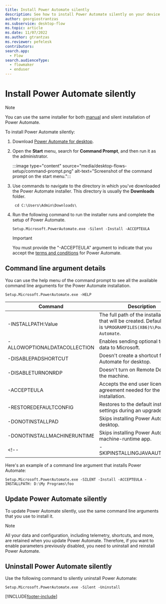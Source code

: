 ```yaml
---
title: Install Power Automate silently
description: See how to install Power Automate silently on your device.
author: georgiostrantzas
ms.subservice: desktop-flow
ms.topic: article
ms.date: 11/07/2022
ms.author: gtrantzas
ms.reviewer: pefelesk
contributors:
search.app: 
  - Flow 
search.audienceType: 
  - flowmaker
  - enduser
---
```


# Install Power Automate silently

>[!NOTE]
>You can use the same installer for both [manual](install.md) and silent installation of Power Automate.

To install Power Automate silently:

1. Download [Power Automate for desktop](https://go.microsoft.com/fwlink/?linkid=2102613).

1. Open the **Start** menu, search for **Command Prompt**, and then run it as the administrator.

    :::image type="content" source="media/desktop-flows-setup/command-prompt.png" alt-text="Screenshot of the command prompt on the start menu.":::

1. Use commands to navigate to the directory in which you've downloaded the Power Automate installer. This directory is usually the **Downloads** folder.

   ```CMD
    cd C:\Users\Admin\Downloads\
   ```

1. Run the following command to run the installer runs and complete the setup of Power Automate.

   ```CMD
   Setup.Microsoft.PowerAutomate.exe -Silent -Install -ACCEPTEULA
   ```

   >[!IMPORTANT]
   > You must provide the "-ACCEPTEULA" argument to indicate that you accept the [terms and conditions](/dynamics365/legal/slt-power-automate-desktop) for Power Automate.

## Command line argument details

You can use the help menu of the command prompt to see all the available command line arguments for the Power Automate installation.

```CMD
Setup.Microsoft.PowerAutomate.exe -HELP
```

|Command|Description|
|----|----|
|-INSTALLPATH:Value|The full path of the installation folder that will be created. Default: <br />is `%PROGRAMFILES(X86)%\Power Automate`.|
|-ALLOWOPTIONALDATACOLLECTION|Enables sending optional telemetry data to Microsoft.|
|-DISABLEPADSHORTCUT|Doesn't create a shortcut for Power Automate for desktop.|
|-DISABLETURNONRDP|Doesn't turn on Remote Desktop on the machine.|
|-ACCEPTEULA|Accepts the end user license agreement needed for the installation.|
|-RESTOREDEFAULTCONFIG|Restores to the default installation settings during an upgrade.|
|-DONOTINSTALLPAD|Skips installing Power Automate for desktop.|
|-DONOTINSTALLMACHINERUNTIME|Skips installing Power Automate machine-runtime app.|
<!-- |-SKIPINSTALLINGJAVAAUTOMATION|Skips installing files that are required for enabling UI automation in Java applets.| -->

Here's an example of a command line argument that installs Power Automate:

```CMD
Setup.Microsoft.PowerAutomate.exe -SILENT -Install -ACCEPTEULA -INSTALLPATH: D:\My Programs\foo
```

## Update Power Automate silently

To update Power Automate silently, use the same command line arguments that you use to install it.

>[!NOTE]
>All your data and configuration, including telemetry, shortcuts, and more, are retained when you update Power Automate. Therefore, if you want to enable parameters previously disabled, you need to uninstall and reinstall Power Automate.

## Uninstall Power Automate silently

Use the following command to silently uninstall Power Automate:

```CMD
Setup.Microsoft.PowerAutomate.exe -Silent -Uninstall
```

[!INCLUDE[footer-include](../includes/footer-banner.md)]
